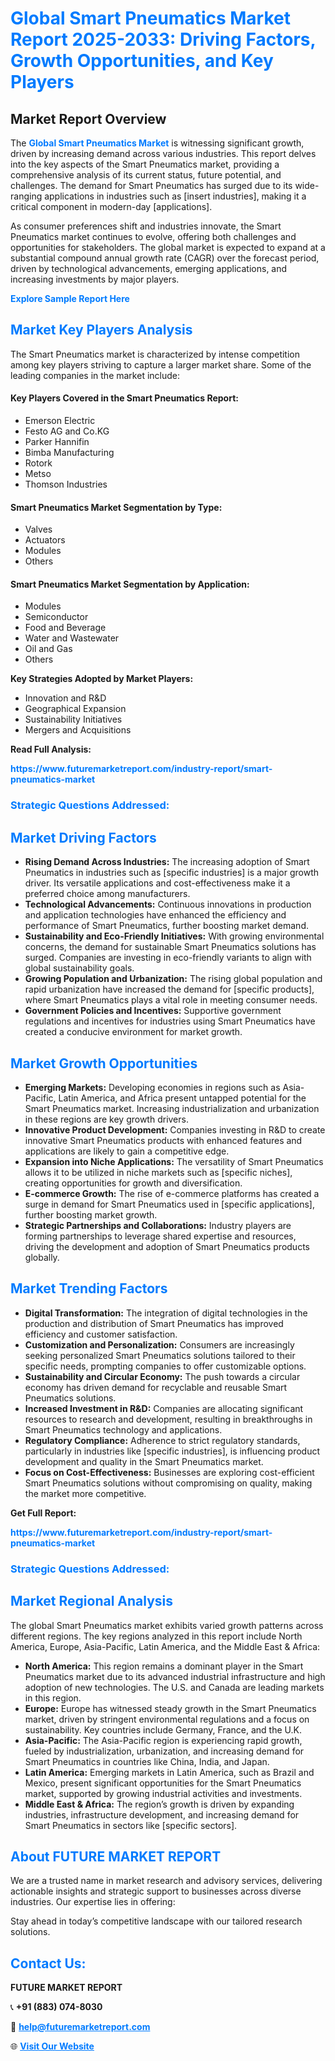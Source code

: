 <h1 style="color: #007BFF;">Global Smart Pneumatics Market Report 2025-2033: Driving Factors, Growth Opportunities, and Key Players</h1>

<section id="overview">
<h2>Market Report Overview</h2>
<p>The <a href="https://www.futuremarketreport.com/industry-report/smart-pneumatics-market" style="color: #007BFF; text-decoration: none;"><strong>Global Smart Pneumatics Market</strong></a> is witnessing significant growth, driven by increasing demand across various industries. This report delves into the key aspects of the Smart Pneumatics market, providing a comprehensive analysis of its current status, future potential, and challenges. The demand for Smart Pneumatics has surged due to its wide-ranging applications in industries such as [insert industries], making it a critical component in modern-day [applications].</p>
<p>As consumer preferences shift and industries innovate, the Smart Pneumatics market continues to evolve, offering both challenges and opportunities for stakeholders. The global market is expected to expand at a substantial compound annual growth rate (CAGR) over the forecast period, driven by technological advancements, emerging applications, and increasing investments by major players.</p>
</section>

<section id="overview">
<p><a href="https://www.futuremarketreport.com/request-sample/reportId=115266" style="color: #007BFF; text-decoration: none;"><strong>Explore Sample Report Here</strong></a></p>
</section>

<section id="key-players">
<h2 style="color: #007BFF;">Market Key Players Analysis</h2>
<p>The Smart Pneumatics market is characterized by intense competition among key players striving to capture a larger market share. Some of the leading companies in the market include:</p>
<h4>Key Players Covered in the Smart Pneumatics Report:</h4>
<ul><li>Emerson Electric</li><li>Festo AG and Co.KG</li><li>Parker Hannifin</li><li>Bimba Manufacturing</li><li>Rotork</li><li>Metso</li><li>Thomson Industries</li></ul>
<h4>Smart Pneumatics Market Segmentation by Type:</h4>
<ul><li>Valves</li><li>Actuators</li><li>Modules</li><li>Others</li></ul>

<h4>Smart Pneumatics Market Segmentation by Application:</h4>
<ul><li>Modules</li><li>Semiconductor</li><li>Food and Beverage</li><li>Water and Wastewater</li><li>Oil and Gas</li><li>Others</li></ul>
<p><strong>Key Strategies Adopted by Market Players:</strong></p>
<ul>
<li>Innovation and R&D</li>
<li>Geographical Expansion</li>
<li>Sustainability Initiatives</li>
<li>Mergers and Acquisitions</li>
</ul>
</section>

<section>
<p><strong>Read Full Analysis: </strong></p><a href="https://www.futuremarketreport.com/industry-report/smart-pneumatics-market" style="color: #007BFF; text-decoration: none;"><strong>https://www.futuremarketreport.com/industry-report/smart-pneumatics-market</strong></a>
<h3 style="color: #007BFF;">Strategic Questions Addressed:</h3>
</section>

<section id="driving-factors">
<h2 style="color: #007BFF;">Market Driving Factors</h2>
<ul>
<li><strong>Rising Demand Across Industries:</strong> The increasing adoption of Smart Pneumatics in industries such as [specific industries] is a major growth driver. Its versatile applications and cost-effectiveness make it a preferred choice among manufacturers.</li>
<li><strong>Technological Advancements:</strong> Continuous innovations in production and application technologies have enhanced the efficiency and performance of Smart Pneumatics, further boosting market demand.</li>
<li><strong>Sustainability and Eco-Friendly Initiatives:</strong> With growing environmental concerns, the demand for sustainable Smart Pneumatics solutions has surged. Companies are investing in eco-friendly variants to align with global sustainability goals.</li>
<li><strong>Growing Population and Urbanization:</strong> The rising global population and rapid urbanization have increased the demand for [specific products], where Smart Pneumatics plays a vital role in meeting consumer needs.</li>
<li><strong>Government Policies and Incentives:</strong> Supportive government regulations and incentives for industries using Smart Pneumatics have created a conducive environment for market growth.</li>
</ul>
</section>

<section id="growth-opportunities">
<h2 style="color: #007BFF;">Market Growth Opportunities</h2>
<ul>
<li><strong>Emerging Markets:</strong> Developing economies in regions such as Asia-Pacific, Latin America, and Africa present untapped potential for the Smart Pneumatics market. Increasing industrialization and urbanization in these regions are key growth drivers.</li>
<li><strong>Innovative Product Development:</strong> Companies investing in R&D to create innovative Smart Pneumatics products with enhanced features and applications are likely to gain a competitive edge.</li>
<li><strong>Expansion into Niche Applications:</strong> The versatility of Smart Pneumatics allows it to be utilized in niche markets such as [specific niches], creating opportunities for growth and diversification.</li>
<li><strong>E-commerce Growth:</strong> The rise of e-commerce platforms has created a surge in demand for Smart Pneumatics used in [specific applications], further boosting market growth.</li>
<li><strong>Strategic Partnerships and Collaborations:</strong> Industry players are forming partnerships to leverage shared expertise and resources, driving the development and adoption of Smart Pneumatics products globally.</li>
</ul>
</section>

<section id="trending-factors">
<h2 style="color: #007BFF;">Market Trending Factors</h2>
<ul>
<li><strong>Digital Transformation:</strong> The integration of digital technologies in the production and distribution of Smart Pneumatics has improved efficiency and customer satisfaction.</li>
<li><strong>Customization and Personalization:</strong> Consumers are increasingly seeking personalized Smart Pneumatics solutions tailored to their specific needs, prompting companies to offer customizable options.</li>
<li><strong>Sustainability and Circular Economy:</strong> The push towards a circular economy has driven demand for recyclable and reusable Smart Pneumatics solutions.</li>
<li><strong>Increased Investment in R&D:</strong> Companies are allocating significant resources to research and development, resulting in breakthroughs in Smart Pneumatics technology and applications.</li>
<li><strong>Regulatory Compliance:</strong> Adherence to strict regulatory standards, particularly in industries like [specific industries], is influencing product development and quality in the Smart Pneumatics market.</li>
<li><strong>Focus on Cost-Effectiveness:</strong> Businesses are exploring cost-efficient Smart Pneumatics solutions without compromising on quality, making the market more competitive.</li>
</ul>
</section>

<section>
<p><strong>Get Full Report: </strong></p><a href="https://www.futuremarketreport.com/industry-report/smart-pneumatics-market" style="color: #007BFF; text-decoration: none;"><strong>https://www.futuremarketreport.com/industry-report/smart-pneumatics-market</strong></a>
<h3 style="color: #007BFF;">Strategic Questions Addressed:</h3>
</section>


<section id="regional-analysis">
<h2 style="color: #007BFF;">Market Regional Analysis</h2>
<p>The global Smart Pneumatics market exhibits varied growth patterns across different regions. The key regions analyzed in this report include North America, Europe, Asia-Pacific, Latin America, and the Middle East & Africa:</p>
<ul>
<li><strong>North America:</strong> This region remains a dominant player in the Smart Pneumatics market due to its advanced industrial infrastructure and high adoption of new technologies. The U.S. and Canada are leading markets in this region.</li>
<li><strong>Europe:</strong> Europe has witnessed steady growth in the Smart Pneumatics market, driven by stringent environmental regulations and a focus on sustainability. Key countries include Germany, France, and the U.K.</li>
<li><strong>Asia-Pacific:</strong> The Asia-Pacific region is experiencing rapid growth, fueled by industrialization, urbanization, and increasing demand for Smart Pneumatics in countries like China, India, and Japan.</li>
<li><strong>Latin America:</strong> Emerging markets in Latin America, such as Brazil and Mexico, present significant opportunities for the Smart Pneumatics market, supported by growing industrial activities and investments.</li>
<li><strong>Middle East & Africa:</strong> The region’s growth is driven by expanding industries, infrastructure development, and increasing demand for Smart Pneumatics in sectors like [specific sectors].</li>
</ul>
</section>

<footer>
<h2 style="color: #007BFF;">About FUTURE MARKET REPORT</h2>
<p>We are a trusted name in market research and advisory services, delivering actionable insights and strategic support to businesses across diverse industries. Our expertise lies in offering:</p>

<p>Stay ahead in today’s competitive landscape with our tailored research solutions.</p>

<h2 style="color: #007BFF;">Contact Us:</h2>
<p><strong>FUTURE MARKET REPORT</strong></p>
<p>📞 <strong>+91 (883) 074-8030</strong></p>
<p>📧 <strong><a href="mailto:help@futuremarketreport.com" style="color: #007BFF;">help@futuremarketreport.com</a></strong></p>
<p>🌐 <strong><a href="https://www.futuremarketreport.com/" style="color: #007BFF;">Visit Our Website</a></strong></p>
</footer>